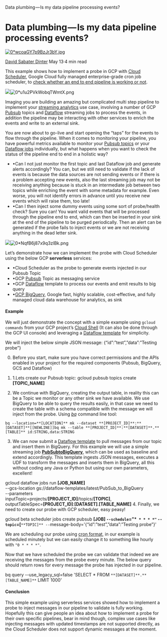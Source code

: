 Data plumbing — Is my data pipeline processing events?

# Data plumbing — Is my data pipeline processing events?

[![0*wcoaGY7p9BzJr3bY.jpg](../_resources/21544fa51628a22a0e0e38e1822ac831.jpg)](https://medium.com/@Dsdinter?source=post_header_lockup)

[David Sabater Dinter](https://medium.com/@Dsdinter)
May 13·4 min read

This example shows how to implement a probe in GCP with [Cloud Scheduler](https://cloud.google.com/scheduler/), Google Cloud fully managed enterprise-grade cron job scheduler, to [check whether an end to end pipeline is working or not](https://twitter.com/polleyg/status/1125651245035712512).

![](../_resources/d433e6c5b96e7f94dc5005940e6df7e3.png)![0*u1u2PVkWobqTWmtX.png](../_resources/74671c2902861ef9bad1b9e8c20d2467.png)

Imaging you are building an amazing but complicated multi step pipeline to implement your [streaming analytics](https://cloud.google.com/solutions/big-data/stream-analytics/) use case, involving a number of GCP [Pubsub](https://cloud.google.com/pubsub/) topics and [Dataflow](https://cloud.google.com/dataflow/) streaming jobs to process the events, in addition the pipeline may be interacting with other services to enrich the events and write to an external sink.

You are now about to go-live and start opening the “taps” for the events to flow through the pipeline. When it comes to monitoring your pipeline, you have powerful metrics available to monitor your [Pubsub topics](https://cloud.google.com/pubsub/docs/monitoring) or your [Dataflow jobs](https://cloud.google.com/dataflow/docs/guides/using-stackdriver-monitoring) individually, but what happens when you want to check the status of the pipeline end to end in a holistic way?

- •Can I not just monitor the first topic and last Dataflow job and generate alerts accordingly? You can, but we still need to validate if the lack of events is because the data sources are not sending events or if there is a problem accepting new events, also the last streaming job may not be receiving anything because is stuck in an intermediate job between two topics while enriching the event with some metadata for example. Even worse, you will not identify errors in advance until you receive new events which will raise them, too late!
- •Can I then inject some dummy events using some sort of probe/health check? Sure you can! You want valid events that will be processed through the pipeline end to end, which can then be inserted in your sink at the end of the pipeline to be purged periodically. Then an alert can be generated if the probe fails to inject events or we are not receiving anything in the dead letter sink.

![](../_resources/12262856c47f7ae26d508ab80d47d2c7.png)![0*NqfB6j87x9q3zlBk.png](../_resources/0a62d7fad8214ed20ed76af604db544e.png)

Let’s demonstrate how we can implement the probe with Cloud Scheduler using the below GCP **serverless** services:

- •Cloud Scheduler as the probe to generate events injected in our Pubsub Topic
- •GCP [Pubsub](https://cloud.google.com/pubsub/) Topic as messaging service
- •GCP [Dataflow](https://cloud.google.com/dataflow/) template to process our events and emit results to big query
- •[GCP BigQuery](https://cloud.google.com/bigquery/), Google fast, highly scalable, cost-effective, and fully managed cloud data warehouse for analytics, as sink

#### Example

We will just demonstrate the concept with a simple example using `gcloud commands` from your GCP project’s [Cloud Shell](https://cloud.google.com/shell/) (It can also be done through the GCP UI console) and leveraging a [Dataflow template](https://github.com/GoogleCloudPlatform/DataflowTemplates) for simplicity.

We will inject the below simple JSON message:
{“id”:”test”,”data”:”Testing probe”}

0. Before you start, make sure you have correct permissions and the APIs enabled in your project for the required components (Pubsub, BigQuery, GCS and Dataflow)

1. 1.Lets create our Pubsub topic:
gcloud pubsub topics create **[TOPIC_NAME]**

2. We continue with BigQuery, creating the output table, in reality this can be a Topic we monitor or any other sink we have available. We use BigQuery to be able to query the results easily, in that case we need to create the table with a schema compatible with the message we will inject from the probe. Using [*bq*](https://cloud.google.com/bigquery/docs/bq-command-line-tool) command line tool:

`bq --location=**[LOCATION]** mk --dataset **[PROJECT_ID]**:**[DATASET]**[[NEWLINE]]bq mk --table **[PROJECT_ID]**:**[DATASET]**.**[TABLE]** id:STRING,data:STRING`

3. We can now submit a [Dataflow template](https://cloud.google.com/dataflow/docs/guides/templates/overview) to pull messages from our topic and insert them in BigQuery. For this example we will use a simple streaming job [**PubSubtoBigQuery**](https://cloud.google.com/dataflow/docs/guides/templates/provided-templates#cloud-pubsub-to-bigquery), which can be used as baseline and extend accordingly. This template ingests JSON messages, executes a UDF to transform the messages and inserts them in BigQuery, all this without coding any Java or Python but using our own parameters, excellent!

gcloud dataflow jobs run **[JOB_NAME]** \
--gcs-location gs://dataflow-templates/latest/PubSub_to_BigQuery \
--parameters \
inputTopic=projects/**[PROJECT_ID]**/topics/**[TOPIC]**,\
outputTableSpec=**[PROJECT_ID]**:**[DATASET]**.**[TABLE_NAME]**
4. Finally, we need to create our probe with GCP scheduler, easy peasy!

gcloud beta scheduler jobs create pubsub **[JOB] **`--schedule`="*` * * * *"`  `--topic`=**[**`**TOPIC]** --`message-body='{“id”:”test”,”data”:”Testing probe”}'

We are scheduling our probe using [cron format](https://en.wikipedia.org/wiki/Cron#Overview), in our example is scheduled minutely but we can easily change it to something like hourly with `"0 * * * *"`.

Now that we have scheduled the probe we can validate that indeed we are receiving the messages from the probe every minute. The below query should return rows for every message the probe has injected in our pipeline.

bq query --use_legacy_sql=false 'SELECT * FROM `**[DATASET]**.**[TABLE_NAME]**` LIMIT 1000'

#### Conclusion

This simple example using serverless services showed how to implement a probe to inject messages in our pipeline to validate is fully working. Hopefully this can give people an idea about how to implement a probe for their own specific pipelines, bear in mind though, complex use cases like injecting messages with updated timestamps are not supported directly, as the Cloud Scheduler does not support dynamic messages at the moment.